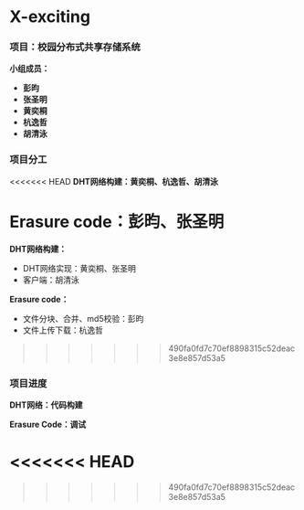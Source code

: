 # X-exciting
### 项目：校园分布式共享存储系统

**小组成员：**

- **彭昀**
- **张圣明**
- **黄奕桐**
- **杭逸哲**
- **胡清泳**

### 项目分工

<<<<<<< HEAD
**DHT网络构建：黄奕桐、杭逸哲、胡清泳**

**Erasure code：彭昀、张圣明**
=======
**DHT网络构建：**
  * DHT网络实现：黄奕桐、张圣明
  * 客户端：胡清泳

**Erasure code：**
  * 文件分块、合并、md5校验：彭昀
  * 文件上传下载：杭逸哲


>>>>>>> 490fa0fd7c70ef8898315c52deac3e8e857d53a5

### 项目进度

**DHT网络：代码构建**

**Erasure Code：调试**

<<<<<<< HEAD
=======

>>>>>>> 490fa0fd7c70ef8898315c52deac3e8e857d53a5

